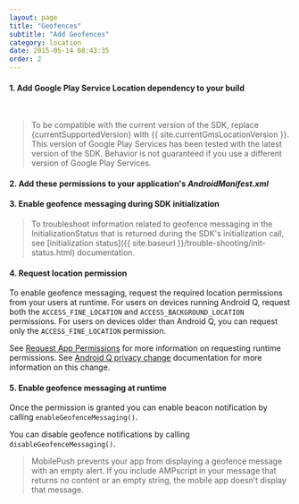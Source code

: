 ```yaml
---
layout: page
title: "Geofences"
subtitle: "Add Geofences"
category: location
date: 2015-05-14 08:43:35
order: 2
---
```


#### 1. Add Google Play Service Location dependency to your build

<script src="https://gist.github.com/sfmc-mobilepushsdk/0273a54fdf0e51395a986f56290df069.js"></script><br/>

> To be compatible with the current version of the SDK, replace {currentSupportedVersion} with {{ site.currentGmsLocationVersion }}. This version of Google Play Services has been tested with the latest version of the SDK. Behavior is not guaranteed if you use a different version of Google Play Services.

#### 2. Add these permissions to your application's *AndroidManifest.xml*

<script src="https://gist.github.com/sfmc-mobilepushsdk/f7f7828859ec952a37a6b3c5b88c2eed.js"></script>

#### 3. Enable geofence messaging during SDK initialization

<script src="https://gist.github.com/sfmc-mobilepushsdk/6bd87b1fbf9a049c46762adfaae92418.js"></script>

> To troubleshoot information related to geofence messaging in the InitializationStatus that is returned during the SDK's initialization call, see [initialization status]({{ site.baseurl }}/trouble-shooting/init-status.html) documentation.

#### 4. Request location permission

To enable geofence messaging, request the required location permissions from your users at runtime. For users on devices running Android Q, request both the `ACCESS_FINE_LOCATION` and `ACCESS_BACKGROUND_LOCATION` permissions. For users on devices older than Android Q, you can request only the `ACCESS_FINE_LOCATION` permission.

See [Request App Permissions](https://developer.android.com/training/permissions/requesting.html) for more information on requesting runtime permissions.  See [Android Q privacy change](https://developer.android.com/preview/privacy/device-location) documentation for more information on this change.

#### 5. Enable geofence messaging at runtime

Once the permission is granted you can enable beacon notification by calling `enableGeofenceMessaging()`.

<script src="https://gist.github.com/sfmc-mobilepushsdk/70262e9c24d4f43e925cf1a01c337a03.js"></script>

You can disable geofence notifications by calling `disableGeofenceMessaging()`.

<script src="https://gist.github.com/sfmc-mobilepushsdk/f9e971a34513b27c8797f7857263efb3.js"></script>

> MobilePush prevents your app from displaying a geofence message with an empty alert. If you include AMPscript in your message that returns no content or an empty string, the mobile app doesn’t display that message.

